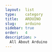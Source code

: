 ```yaml
---
layout:  list
type:    category
title:   ARDUINO
slug:    arduino
sidebar: true
order:   4
description: >
  All About Arduino
---
```

